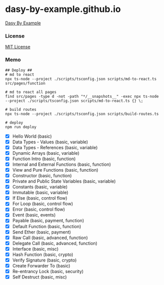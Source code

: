 # dasy-by-example.github.io

[Dasy By Example](https://vyper-by-example.org)

### License

[MIT License](LICENSE)

### Memo

```shell
## Deploy ##
# md to react
npx ts-node --project ./scripts/tsconfig.json scripts/md-to-react.ts src/pages/function

# md to react all pages
find src/pages -type d -not -path "*/__snapshots__" -exec npx ts-node --project ./scripts/tsconfig.json scripts/md-to-react.ts {} \;

# build routes
npx ts-node --project ./scripts/tsconfig.json scripts/build-routes.ts

# deploy
npm run deploy
```

- [x] Hello World (basic)
- [x] Data Types - Values (basic, variable)
- [x] Data Types - References (basic, variable)
- [x] Dynamic Arrays (basic, variable)
- [x] Function Intro (basic, function)
- [x] Internal and External Functions (basic, function)
- [x] View and Pure Functions (basic, function)
- [x] Constructor (basic, function)
- [x] Private and Public State Variables (basic, variable)
- [x] Constants (basic, variable)
- [x] Immutable (basic, variable)
- [x] If Else (basic, control flow)
- [x] For Loop (basic, control flow)
- [x] Error (basic, control flow)
- [x] Event (basic, events)
- [x] Payable (basic, payment, function)
- [x] Default Function (basic, function)
- [x] Send Ether (basic, payment)
- [x] Raw Call (basic, advanced, function)
- [x] Delegate Call (basic, advanced, function)
- [x] Interface (basic, misc)
- [x] Hash Function (basic, crypto)
- [x] Verify Signature (basic, crypto)
- [x] Create Forwarder To (basic)
- [x] Re-entrancy Lock (basic, security)
- [x] Self Destruct (basic, misc)
